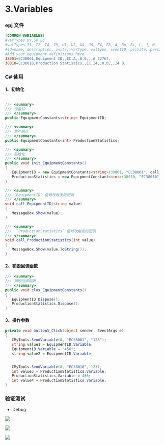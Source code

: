 
# 3.Variables

### epj 文件

```ini title=".epj"
[COMMON VARIABLES]
#varTypes DV,SV,EC
#valTypes I1, I2, I4, I8, U1, U2, U4, U8, F4, F8, A, Bo, Bi, L, J, W
#id=name, description, units, varType, valType, eventID, private, persistant, min, max, default, 
#Add your equipment definitions here
38001=EC38001,Equipment ID,,EC,A,,0,0,,,A 32767,
38010=EC38010,Production Statistics,,EC,I4,,0,0,,,I4 0,
```

### C# 使用

#### 1、初始化

```c# title="Demo.cs"

/// <summary>
/// 设备ID
/// </summary>
public EquipmentConstants<string> EquipmentID;

/// <summary>
/// 生产统计
/// </summary>
public EquipmentConstants<int> ProductionStatistics;

/// <summary>
/// 初始化
/// </summary>
public void init_EquipmentConstants()
{
   EquipmentID = new EquipmentConstants<string>(38001, "EC38001", call_EquipmentID);
   ProductionStatistics = new EquipmentConstants<int>(38010, "EC38010", call_ProductionStatistics);
}

/// <summary>
/// `EquipmentID` 值修改触发的回调
/// </summary>
void call_EquipmentID(string value)
{
   MessageBox.Show(value);
}

/// <summary>
///  `ProductionStatistics` 值修改触发的回调
/// </summary>
void call_ProductionStatistics(int value)
{
   MessageBox.Show(value.ToString());
}

```

#### 2、销毁回调函数

```c# title="Demo.cs"
/// <summary>
/// 销毁回调函数
/// </summary>
public void clos_EquipmentConstants()
{
   EquipmentID.Dispose();
   ProductionStatistics.Dispose();
}
```

#### 3、操作参数

```c# title="Demo.cs"
private void button1_Click(object sender, EventArgs e)
{
   CMyTools.SendVariable(0, "EC38001", "123");
   string value1 = EquipmentID.Variable;
   EquipmentID.Variable = "456";
   string value2 = EquipmentID.Variable;


   CMyTools.SendVariable(0, "EC38010", 123);
   int value3 = ProductionStatistics.Variable;
   ProductionStatistics.Variable = 456;
   int value4 = ProductionStatistics.Variable;
}
```

### 验证测试

- Debug

![](https://easyimage.ghuang.top/i/2024/06/18/191141-1.webp)

![](https://easyimage.ghuang.top/i/2024/06/18/191235-1.webp)

![](https://easyimage.ghuang.top/i/2024/06/18/191655-1.webp)